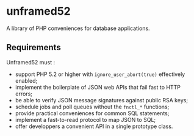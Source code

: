 unframed52
===
A library of PHP conveniences for database applications.

Requirements
---
Unframed52 must :

- support PHP 5.2 or higher with `ignore_user_abort(true)` effectively enabled;
- implement the boilerplate of JSON web APIs that fail fast to HTTP errors;
- be able to verify JSON message signatures against public RSA keys;
- schedule jobs and poll queues without the `fnctl_*` functions;
- provide practical conveniences for common SQL statements;
- implement a fast-to-read protocol to map JSON to SQL;
- offer developpers a convenient API in a single prototype class.
